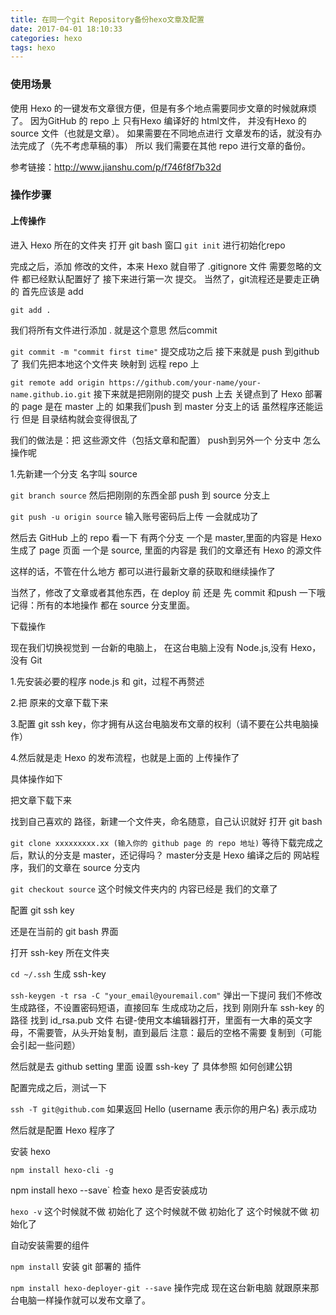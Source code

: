 ```yaml
---
title: 在同一个git Repository备份hexo文章及配置
date: 2017-04-01 18:10:33
categories: hexo
tags: hexo
---
```

### 使用场景

使用 Hexo 的一键发布文章很方便，但是有多个地点需要同步文章的时候就麻烦了。
因为GitHub 的 repo 上 只有Hexo 编译好的 html文件，
并没有Hexo 的source 文件（也就是文章）。
如果需要在不同地点进行 文章发布的话，就没有办法完成了（先不考虑草稿的事）
所以 我们需要在其他 repo 进行文章的备份。
<!-- more -->
参考链接：<http://www.jianshu.com/p/f746f8f7b32d>

### 操作步骤

#### 上传操作

进入 Hexo 所在的文件夹
打开 git bash 窗口
  `git init`
进行初始化repo

完成之后，添加 修改的文件，本来 Hexo 就自带了 .gitignore 文件
需要忽略的文件 都已经默认配置好了
接下来进行第一次 提交。
当然了，git流程还是要走正确的
首先应该是 add

  `git add .`

我们将所有文件进行添加 . 就是这个意思
然后commit

`git commit -m "commit first time"`
提交成功之后
接下来就是 push 到github了
我们先把本地这个文件夹 映射到 远程 repo 上

  `git remote add origin https://github.com/your-name/your-name.github.io.git`
接下来就是把刚刚的提交 push 上去
关键点到了
Hexo 部署的 page 是在 master 上的
如果我们push 到 master 分支上的话
虽然程序还能运行
但是 目录结构就会变得很乱了

我们的做法是：把 这些源文件（包括文章和配置）
push到另外一个 分支中
怎么操作呢

1.先新建一个分支 名字叫 source

  `git branch source`
然后把刚刚的东西全部 push 到 source 分支上

  `git push -u origin source`
输入账号密码后上传
一会就成功了

然后去 GitHub 上的 repo 看一下
有两个分支
一个是 master,里面的内容是 Hexo 生成了 page 页面
一个是 source, 里面的内容是 我们的文章还有 Hexo 的源文件

这样的话，不管在什么地方 都可以进行最新文章的获取和继续操作了

当然了，修改了文章或者其他东西，在 deploy 前 还是 先 commit 和push 一下哦
记得：所有的本地操作 都在 source 分支里面。

下载操作

现在我们切换视觉到 一台新的电脑上，
在这台电脑上没有 Node.js,没有 Hexo，没有 Git

1.先安装必要的程序 node.js 和 git，过程不再赘述

2.把 原来的文章下载下来

3.配置 git ssh key，你才拥有从这台电脑发布文章的权利（请不要在公共电脑操作）

4.然后就是走 Hexo 的发布流程，也就是上面的 上传操作了

具体操作如下

把文章下载下来

找到自己喜欢的 路径，新建一个文件夹，命名随意，自己认识就好
打开 git bash

  `git clone xxxxxxxxx.xx (输入你的 github page 的 repo 地址)`
等待下载完成之后，默认的分支是 master，还记得吗？
master分支是 Hexo 编译之后的 网站程序，我们的文章在 source 分支内

  `git checkout source`
这个时候文件夹内的 内容已经是 我们的文章了

配置 git ssh key

还是在当前的 git bash 界面

打开 ssh-key 所在文件夹

  `cd ~/.ssh`
生成 ssh-key

  `ssh-keygen -t rsa -C "your_email@youremail.com"`
弹出一下提问
我们不修改生成路径，不设置密码短语，直接回车
生成成功之后，找到 刚刚升车 ssh-key 的路径
找到 id_rsa.pub 文件
右键-使用文本编辑器打开，里面有一大串的英文字母，不需要管，从头开始复制，直到最后
注意：最后的空格不需要 复制到（可能会引起一些问题）

然后就是去 github setting 里面 设置 ssh-key 了
具体参照 如何创建公钥

配置完成之后，测试一下

  `ssh -T git@github.com`
如果返回 Hello <username> (username 表示你的用户名)
表示成功

然后就是配置 Hexo 程序了

安装 hexo

  `npm install hexo-cli -g`

   npm install hexo --save`
检查 hexo 是否安装成功

  `hexo -v`
这个时候就不做 初始化了
这个时候就不做 初始化了
这个时候就不做 初始化了

自动安装需要的组件

  `npm install`
安装 git 部署的 插件

  `npm install hexo-deployer-git --save`
操作完成
现在这台新电脑 就跟原来那台电脑一样操作就可以发布文章了。


